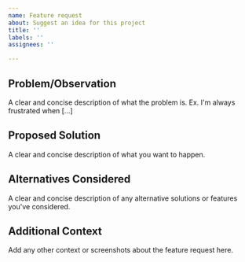 ```yaml
---
name: Feature request
about: Suggest an idea for this project
title: ''
labels: ''
assignees: ''

---
```


## Problem/Observation
A clear and concise description of what the problem is. Ex. I'm always frustrated when [...]

## Proposed Solution
A clear and concise description of what you want to happen.

## Alternatives Considered
A clear and concise description of any alternative solutions or features you've considered.

## Additional Context
Add any other context or screenshots about the feature request here.
